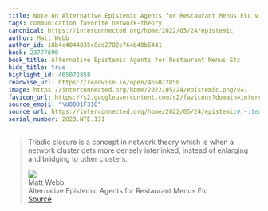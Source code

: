 ```yaml
---
title: Note on Alternative Epistemic Agents for Restaurant Menus Etc via Matt Webb
tags: communication favorite network-theory
canonical: https://interconnected.org/home/2022/05/24/epistemic
author: Matt Webb
author_id: 18b4c4044835c8dd2782e764b40b5441
book: 23777690
book_title: Alternative Epistemic Agents for Restaurant Menus Etc
hide_title: true
highlight_id: 465072858
readwise_url: https://readwise.io/open/465072858
image: https://interconnected.org/home/2022/05/24/epistemic.png?v=1
favicon_url: https://s2.googleusercontent.com/s2/favicons?domain=interconnected.org
source_emoji: "\U0001F310"
source_url: https://interconnected.org/home/2022/05/24/epistemic#:~:text=Triadic%20closure%20is,to%20other%20clusters.
serial_number: 2023.NTE.131
---
```

> Triadic closure is a concept in network theory which is when a network cluster gets more densely interlinked, instead of enlarging and bridging to other clusters.
> <div class="quoteback-footer"><div class="quoteback-avatar"><img class="mini-favicon" src="https://s2.googleusercontent.com/s2/favicons?domain=interconnected.org"></div><div class="quoteback-metadata"><div class="metadata-inner"><span style="display:none">FROM:</span><div aria-label="Matt Webb" class="quoteback-author"> Matt Webb</div><div aria-label="Alternative Epistemic Agents for Restaurant Menus Etc" class="quoteback-title"> Alternative Epistemic Agents for Restaurant Menus Etc</div></div></div><div class="quoteback-backlink"><a target="_blank" aria-label="go to the full text of this quotation" rel="noopener" href="https://interconnected.org/home/2022/05/24/epistemic#:~:text=Triadic%20closure%20is,to%20other%20clusters." class="quoteback-arrow"> Source</a></div></div>